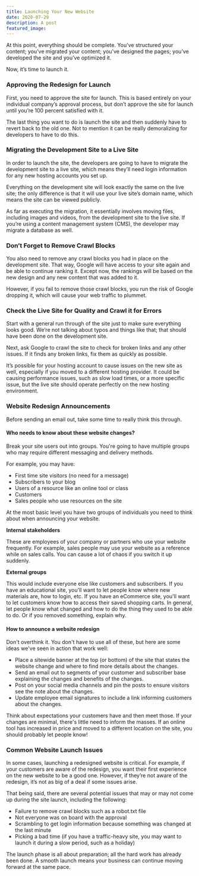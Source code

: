 ```yaml
---
title: Launching Your New Website
date: 2020-07-29
description: A post
featured_image:
---
```




At this point, everything should be complete. You've structured your content; you’ve migrated your content; you've designed the pages; you’ve developed the site and you’ve optimized it.







Now, it’s time to launch it.







### Approving the Redesign for Launch







First, you need to approve the site for launch. This is based entirely on your individual company’s approval process, but don’t approve the site for launch until you’re 100 percent satisfied with it.







The last thing you want to do is launch the site and then suddenly have to revert back to the old one. Not to mention it can be really demoralizing for developers to have to do this.







### Migrating the Development Site to a Live Site







In order to launch the site, the developers are going to have to migrate the development site to a live site, which means they’ll need login information for any new hosting accounts you set up.







Everything on the development site will look exactly the same on the live site; the only difference is that it will use your live site’s domain name, which means the site can be viewed publicly.







As far as executing the migration, it essentially involves moving files, including images and videos, from the development site to the live site. If you’re using a content management system (CMS), the developer may migrate a database as well.







### Don’t Forget to Remove Crawl Blocks







You also need to remove any crawl blocks you had in place on the development site. That way, Google will have access to your site again and be able to continue ranking it. Except now, the rankings will be based on the new design and any new content that was added to it.







However, if you fail to remove those crawl blocks, you run the risk of Google dropping it, which will cause your web traffic to plummet.







### Check the Live Site for Quality and Crawl it for Errors







Start with a general run through of the site just to make sure everything looks good. We’re not talking about typos and things like that; that should have been done on the development site.







Next, ask Google to crawl the site to check for broken links and any other issues. If it finds any broken links, fix them as quickly as possible.







It’s possible for your hosting account to cause issues on the new site as well, especially if you moved to a different hosting provider. It could be causing performance issues, such as slow load times, or a more specific issue, but the live site should operate perfectly on the new hosting environment.







### Website Redesign Announcements







Before sending an email out, take some time to really think this through.







#### Who needs to know about these website changes?







Break your site users out into groups. You're going to have multiple groups who may require different messaging and delivery methods.







For example, you may have:







  * First time site visitors (no need for a message)
  * Subscribers to your blog
  * Users of a resource like an online tool or class
  * Customers
  * Sales people who use resources on the site






At the most basic level you have two groups of individuals you need to think about when announcing your website.







**Internal stakeholders**







These are employees of your company or partners who use your website frequently. For example, sales people may use your website as a reference while on sales calls. You can cause a lot of chaos if you switch it up suddenly.







**External groups**







This would include everyone else like customers and subscribers. If you have an educational site, you'll want to let people know where new materials are, how to login, etc. If you have an eCommerce site, you'll want to let customers know how to access their saved shopping carts. In general, let people know what changed and how to do the thing they used to be able to do. Or if you removed something, explain why.







#### How to announce a website redesign







Don't overthink it. You don't have to use all of these, but here are some ideas we've seen in action that work well:







  * Place a sitewide banner at the top (or bottom) of the site that states the website change and where to find more details about the changes.
  * Send an email out to segments of your customer and subscriber base explaining the changes and benefits of the changes.
  * Post on your social media channels and pin the posts to ensure visitors see the note about the changes.
  * Update employee email signatures to include a link informing customers about the changes.






Think about expectations your customers have and then meet those. If your changes are minimal, there's little need to inform the masses. If an online tool has increased in price and moved to a different location on the site, you should probably let people know!







### Common Website Launch Issues







In some cases, launching a redesigned website is critical. For example, if your customers are aware of the redesign, you want their first experience on the new website to be a good one. However, if they’re not aware of the redesign, it’s not as big of a deal if some issues arise.







That being said, there are several potential issues that may or may not come up during the site launch, including the following:







  * Failure to remove crawl blocks such as a robot.txt file
  * Not everyone was on board with the approval
  * Scrambling to get login information because something was changed at the last minute
  * Picking a bad time (if you have a traffic-heavy site, you may want to launch it during a slow period, such as a holiday)






The launch phase is all about preparation; all the hard work has already been done. A smooth launch means your business can continue moving forward at the same pace.



